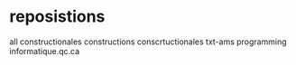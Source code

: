 # reposistions
all constructionales constructions conscrtuctionales txt-ams programming informatique.qc.ca
